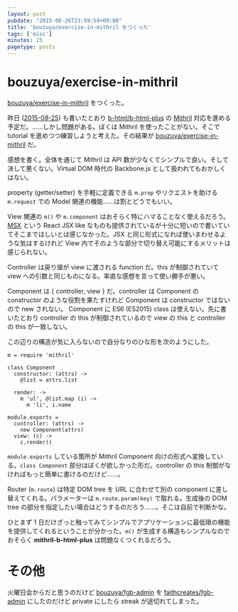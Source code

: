 ```yaml
---
layout: post
pubdate: "2015-08-26T23:59:59+09:00"
title: 'bouzuya/exercise-in-mithril をつくった'
tags: ['misc']
minutes: 25
pagetype: posts
---
```

# bouzuya/exercise-in-mithril

[bouzuya/exercise-in-mithril][] をつくった。

昨日 ([2015-08-25][]) も書いたとおり [b-html/b-html-plus][] の [Mithril](https://lhorie.github.io/mithril/) 対応を進める予定だ。……しかし問題がある。ぼくは Mithril を使ったことがない。そこで tutorial を進めつつ練習しようと考えた。その結果が [bouzuya/exercise-in-mithril][] だ。

感想を書く。全体を通じて Mithril は API 数が少なくてシンプルで良い。そして決して悪くない。Virtual DOM 時代の Backbone.js として扱われてもおかしくはない。

property (getter/setter) を手軽に定義できる `m.prop` やリクエストを助ける `m.request` での Model 関連の機能……は割とどうでもいい。

View 関連の `m()` や `m.component` はおそらく特にハマることなく使えるだろう。[MSX](https://github.com/insin/msx) という React JSX like なものも提供されているが十分に短いので書いていてそこまでほしいとは感じなかった。JSX と同じ形式になれば使いまわせるような気はするけれど View 内でそのような部分で切り替え可能にするメリットは感じられない。

Controller は戻り値が view に渡される function だ。this が制御されていて view への引数と同じものになる。率直な感想を言って使い勝手が悪い。

Component は { controller, view } だ。controller は Component の constructor のような役割を果たすけれど Component は constructor ではないので new されない。 Component に ES6 (ES2015) class は使えない。先に書いたとおり controller の this が制御されているので view の this と controller の this が一致しない。

この辺りの構造が気に入らないので自分なりのひな形を次のようにした。

```coffee-script
m = require 'mithril'

class Component
  constructor: (attrs) ->
    @list = attrs.list

  render: ->
    m 'ul', @list.map (i) ->
      m 'li', i.name

module.exports =
  controller: (attrs) ->
    new Component(attrs)
  view: (c) ->
    c.render()
```

`module.exports` している箇所が Mithril Component 向けの形式へ変換している。`class Component` 部分はぼくが欲しかった形だ。controller の this 制御がなければもっと簡単に書けるのだけど……。

Router (`m.route`) は特定 DOM tree を URL に合わせて別の component に差し替えてくれる。パラメーターは `m.route.param(key)` で取れる。生成後の DOM tree の部分を指定したい場合はどうするのだろう……。そこは自前で判断かな。

ひとまず 1 日だけざっと触ってみてシンプルでアプリケーションに最低限の機能を提供してくれるということが分かった。`m()` が生成する構造もシンプルなのでおそらく **mithril-b-html-plus** は問題なくつくれるだろう。

# その他

火曜日会からだと思うのだけど [bouzuya/fgb-admin][] を [faithcreates/fgb-admin][] にしたのだけど private にしたら streak が途切れてしまった。

[b-html/b-html-plus]: https://github.com/b-html/b-html-plus
[bouzuya/exercise-in-mithril]: https://github.com/bouzuya/exercise-in-mithril
[bouzuya/fgb-admin]: https://github.com/bouzuya/fgb-admin
[faithcreates/fgb-admin]: https://github.com/faithcreates/fgb-admin
[2015-08-25]: http://blog.bouzuya.net/2015/08/25/
